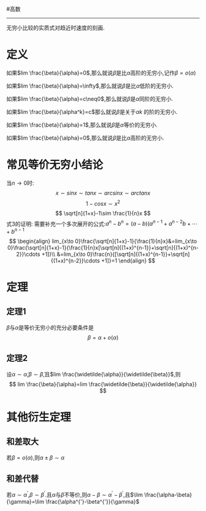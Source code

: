 #高数 

---
无穷小比较的实质式对趋近时速度的刻画.

# 定义
如果$lim \frac{\beta}{\alpha}=0$,那么就说$\beta$是比$\alpha$高阶的无穷小,记作$\beta=o(\alpha)$

如果$lim \frac{\beta}{\alpha}=\infty$,那么就说$\beta$是比$\alpha$低阶的无穷小.

如果$lim \frac{\beta}{\alpha}=c\neq0$,那么就说$\beta$是$\alpha$同阶的无穷小.

如果$lim \frac{\beta}{\alpha^k}=c$那么就说$\beta$是关于$\alpha$$k$ 的阶的无穷小.

如果$lim \frac{\beta}{\alpha}=1$,那么就说$\beta$是$\alpha$等价的无穷小.

如果$lim \frac{\beta}{\alpha}=0$,那么就说$\beta$是比$\alpha$高阶的无穷小.

# 常见等价无穷小结论
当$n\to 0$时:
$$
x\sim sinx\sim tanx\sim arcsinx\sim arctanx
$$
$$
1-cosx\sim x^2
$$
$$
\sqrt[n]{1+x}-1\sim \frac{1}{n}x
$$
式3的证明:
需要补充一个多次展开的公式:$a^n-b^n=(a-b)(a^{n-1}+a^{n-2}b+\cdots+b^{n-1}$
$$
\begin{align}
lim_{x\to 0}\frac{\sqrt[n]{1+x}-1}{\frac{1}{n}x}&=lim_{x\to 0}\frac{\sqrt[n]{1+x}-1}{\frac{1}{n}x[\sqrt[n]{(1+x)^{n-1}}+\sqrt[n]{(1+x)^{n-2}}\cdots +1]}\\
&=lim_{x\to 0}\frac{n}{[\sqrt[n]{(1+x)^{n-1}}+\sqrt[n]{(1+x)^{n-2}}\cdots +1]}=1
\end{align}
$$

# 定理

## 定理1
$\beta$与$\alpha$是等价无穷小的充分必要条件是$$
\beta=\alpha+o(\alpha)
$$
## 定理2
设$\alpha\sim \widetilde{\alpha}$,$\beta\sim \widetilde{\beta}$,且$lim \frac{\widetilde{\alpha}}{\widetilde{\beta}}$,则$$
lim \frac{\beta}{\alpha}=lim \frac{\widetilde{\beta}}{\widetilde{\alpha}}
$$

# 其他衍生定理

## 和差取大
若$\beta=o(\alpha)$,则$\alpha \pm \beta\sim\alpha$

## 和差代替
若$\alpha\sim\alpha^{'}$,$\beta\sim\beta^{'}$.且$\alpha$与$\beta$不等价,则$\alpha-\beta\sim \alpha^{'}-\beta^{'}$,且$\lim \frac{\alpha-\beta}{\gamma}=\lim \frac{\alpha^{'}-\beta^{'}}{\gamma}$


